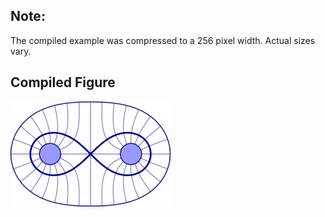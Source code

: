 Note:
-----

The compiled example was compressed to a 256
pixel width. Actual sizes vary.

Compiled Figure
---------------
![Example](Homotopy_Cassini_Ovals_001.png)
